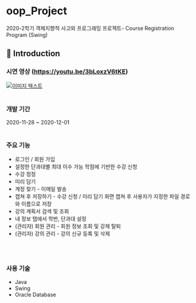 # oop_Project
2020-2학기 객체지향적 사고와 프로그래밍 프로젝트- Course Registration Program (Swing)

:notebook_with_decorative_cover: Introduction
- 
### 시연 영상 (https://youtu.be/3bLoxzV6tKE)
[![이미지 텍스트](https://user-images.githubusercontent.com/62657545/101889687-0906fd00-3be3-11eb-9a0f-5b25eb8f4b85.png)](https://youtu.be/3bLoxzV6tKE)
</br>
</br>

### 개발 기간
2020-11-28 ~ 2020-12-01
</br> 
</br>  


### 주요 기능
* 로그인 / 회원 가입
* 설정한 단과대별 최대 이수 가능 학점에 기반한 수강 신청
* 수강 정정
* 미리 담기
* 계정 찾기 - 이메일 발송
* 캡쳐 후 저장하기 - 수강 신청 / 미리 담기 화면 캡쳐 후 사용자가 지정한 파일 경로와 이름으로 저장
* 강의 계획서 검색 및 조회
* 내 정보 탭에서 학번, 단과대 설정
* (관리자) 회원 관리 - 회원 정보  조회 및 강제 탈퇴
* (관리자) 강의 관리 - 강의 신규 등록 및 삭제
</br> 
</br>  
  
### 사용 기술
* Java
* Swing
* Oracle Database

